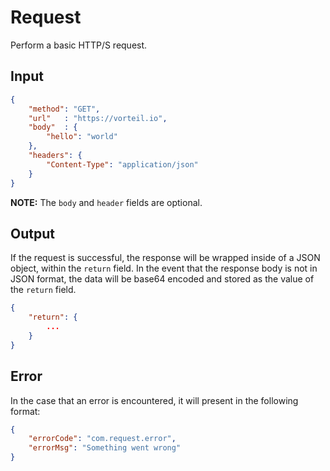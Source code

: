 # Request

Perform a basic HTTP/S request.

## Input

```json
{
    "method": "GET",
    "url"   : "https://vorteil.io",
    "body"  : {
        "hello": "world"
    },
    "headers": {
        "Content-Type": "application/json" 
    }
}
```

**NOTE:** The `body` and `header` fields are optional.

## Output

If the request is successful, the response will be wrapped inside of a JSON object, within the `return` field.
In the event that the response body is not in JSON format, the data will be base64 encoded and stored as the value of the `return` field.


```json
{
    "return": {
        ...
    }
}
```

## Error

In the case that an error is encountered, it will present in the following format:

```json
{
    "errorCode": "com.request.error",
    "errorMsg": "Something went wrong"
}
```